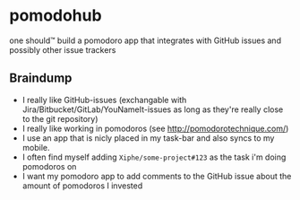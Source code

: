 # pomodohub
one should™ build a pomodoro app that integrates with GitHub issues and possibly other issue trackers

## Braindump

 - I really like GitHub-issues (exchangable with Jira/Bitbucket/GitLab/YouNameIt-issues as long as they're really close to the git repository)
 - I really like working in pomodoros (see http://pomodorotechnique.com/)
 - I use an app that is nicly placed in my task-bar and also syncs to my mobile.
 - I often find myself adding `Xiphe/some-project#123` as the task i'm doing pomodoros on
 - I want my pomodoro app to add comments to the GitHub issue about the amount of pomodoros I invested 
